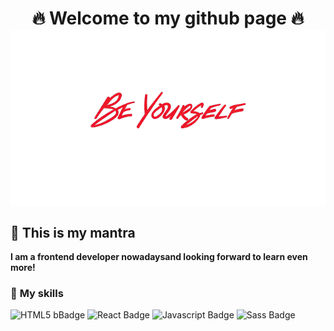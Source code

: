 
<h1 style="text-align:center; font-weight:bold">🔥 Welcome to my github page 🔥</div>

<img align="center" src="./img/be_yourself-removebg-preview.png">

## 🎉 This is my **mantra**
**I am a frontend developer nowadaysand looking forward to learn even more!**

### 🚀 **My skills**
![HTML5 bBadge](https://img.shields.io/badge/HTML5-E34F26?style=for-the-badge&logo=html5&logoColor=white
)
![React Badge](https://img.shields.io/badge/React-20232A?style=for-the-badge&logo=react&logoColor=61DAFB
)
![Javascript Badge](https://img.shields.io/badge/JavaScript-F7DF1E?style=for-the-badge&logo=javascript&logoColor=black
)
![Sass Badge](https://img.shields.io/badge/Sass-CC6699?style=for-the-badge&logo=sass&logoColor=white
)